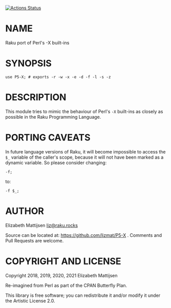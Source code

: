 [![Actions Status](https://github.com/lizmat/P5-X/workflows/test/badge.svg)](https://github.com/lizmat/P5-X/actions)

NAME
====

Raku port of Perl's -X built-ins

SYNOPSIS
========

    use P5-X; # exports -r -w -x -e -d -f -l -s -z

DESCRIPTION
===========

This module tries to mimic the behaviour of Perl's `-X` built-ins as closely as possible in the Raku Programming Language.

PORTING CAVEATS
===============

In future language versions of Raku, it will become impossible to access the `$_` variable of the caller's scope, because it will not have been marked as a dynamic variable. So please consider changing:

    -f;

to:

    -f $_;

AUTHOR
======

Elizabeth Mattijsen <liz@raku.rocks>

Source can be located at: https://github.com/lizmat/P5-X . Comments and Pull Requests are welcome.

COPYRIGHT AND LICENSE
=====================

Copyright 2018, 2019, 2020, 2021 Elizabeth Mattijsen

Re-imagined from Perl as part of the CPAN Butterfly Plan.

This library is free software; you can redistribute it and/or modify it under the Artistic License 2.0.

